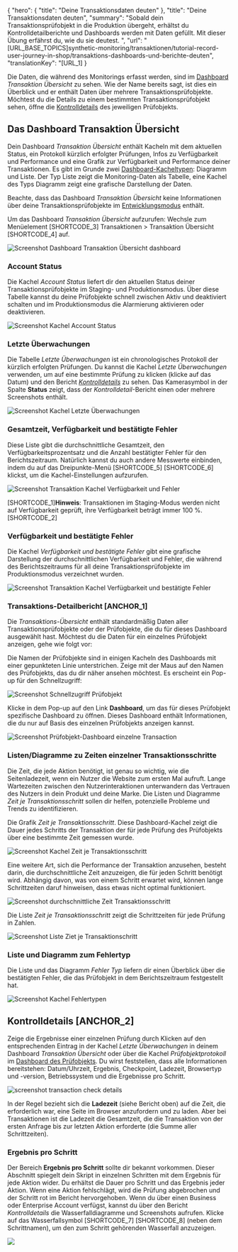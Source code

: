 ﻿{
  "hero": {
    "title": "Deine Transaktionsdaten deuten"
  },
  "title": "Deine Transaktionsdaten deuten",
  "summary": "Sobald dein Transaktionsprüfobjekt in die Produktion übergeht, erhältst du Kontrolldetailberichte und Dashboards werden mit Daten gefüllt. Mit dieser Übung erfährst du, wie du sie deutest. ",
  "url": "[URL_BASE_TOPICS]synthetic-monitoring/transaktionen/tutorial-record-user-journey-in-shop/transaktions-dashboards-und-berichte-deuten",
  "translationKey": "[URL_1]
}

Die Daten, die während des Monitorings erfasst werden, sind im [Dashboard]([LINK_URL_1]) *Transaktion Übersicht* zu sehen. Wie der Name bereits sagt, ist dies ein Überblick und er enthält Daten über mehrere Transaktionsprüfobjekte. Möchtest du die Details zu einem bestimmten Transaktionsprüfobjekt sehen, öffne die [Kontrolldetails]([LINK_URL_2]) des jeweiligen Prüfobjekts.

## Das Dashboard Transaktion Übersicht

Dein Dashboard *Transaktion Übersicht* enthält Kacheln mit dem aktuellen Status, ein Protokoll kürzlich erfolgter Prüfungen, Infos zu Verfügbarkeit und Performance und eine Grafik zur Verfügbarkeit und Performance deiner Transaktionen.
Es gibt im Grunde zwei [Dashboard-Kacheltypen]([LINK_URL_3]): Diagramm und Liste. Der Typ Liste zeigt die Monitoring-Daten als Tabelle, eine Kachel des Typs Diagramm zeigt eine grafische Darstellung der Daten.

Beachte, dass das Dashboard *Transaktion Übersicht* keine Informationen über deine Transaktionsprüfobjekte im [Entwicklungsmodus]([LINK_URL_4]) enthält.

Um das Dashboard *Transaktion Übersicht* aufzurufen: Wechsle zum Menüelement [SHORTCODE_3] Transaktionen > Transaktion Übersicht [SHORTCODE_4] auf.

![Screenshot Dashboard Transaktion Übersicht dashboard]([LINK_URL_5])

### Account Status

Die Kachel *Account Status* liefert dir den aktuellen Status deiner Transaktionsprüfobjekte im Staging- und Produktionsmodus. Über diese Tabelle kannst du deine Prüfobjekte schnell zwischen Aktiv und deaktiviert schalten und im Produktionsmodus die Alarmierung aktivieren oder deaktivieren.

![Screenshot Kachel Account Status]([LINK_URL_6])

### Letzte Überwachungen

Die Tabelle *Letzte Überwachungen* ist ein chronologisches Protokoll der kürzlich erfolgten Prüfungen. Du kannst die Kachel *Letzte Überwachungen* verwenden, um auf eine bestimmte Prüfung zu klicken (klicke auf das Datum) und den Bericht [*Kontrolldetails*]([LINK_URL_7]) zu sehen.  Das Kamerasymbol in der Spalte **Status** zeigt, dass der *Kontrolldetail*-Bericht einen oder mehrere Screenshots enthält.

![Screenshot Kachel Letzte Überwachungen]([LINK_URL_8])

### Gesamtzeit, Verfügbarkeit und bestätigte Fehler

Diese Liste gibt die durchschnittliche Gesamtzeit, den Verfügbarkeitsprozentsatz und die Anzahl bestätigter Fehler für den Berichtszeitraum. Natürlich kannst du auch andere Messwerte einbinden, indem du auf das Dreipunkte-Menü [SHORTCODE_5] [SHORTCODE_6] klickst, um die Kachel-Einstellungen aufzurufen.

![Screenshot Transaktion Kachel Verfügbarkeit und Fehler]([LINK_URL_9])

[SHORTCODE_1]**Hinweis**: Transaktionen im Staging-Modus werden nicht auf Verfügbarkeit geprüft, ihre Verfügbarkeit beträgt immer 100 %. [SHORTCODE_2]

### Verfügbarkeit und bestätigte Fehler

Die Kachel *Verfügbarkeit und bestätigte Fehler* gibt eine grafische Darstellung der durchschnittlichen Verfügbarkeit und Fehler, die während des Berichtszeitraums für all deine Transaktionsprüfobjekte im Produktionsmodus verzeichnet wurden.

![Screenshot Transaktion Kachel Verfügbarkeit und bestätigte Fehler]([LINK_URL_10])

### Transaktions-Detailbericht [ANCHOR_1]

Die *Transaktions-Übersicht* enthält standardmäßig Daten aller Transaktionsprüfobjekte  oder der Prüfobjekte, die du für dieses Dashboard ausgewählt hast. Möchtest du die Daten für ein einzelnes Prüfobjekt anzeigen, gehe wie folgt vor:

Die Namen der Prüfobjekte sind in einigen Kacheln des Dashboards mit einer gepunkteten Linie unterstrichen. Zeige mit der Maus auf den Namen des Prüfobjekts, das du dir näher ansehen möchtest. Es erscheint ein Pop-up für den Schnellzugriff:

![Screenshot Schnellzugriff Prüfobjekt]([LINK_URL_11])

Klicke in dem Pop-up auf den Link **Dashboard**, um das für dieses Prüfobjekt spezifische Dashboard zu öffnen. Dieses Dashboard enthält Informationen, die du nur auf Basis des einzelnen Prüfobjekts anzeigen kannst.

![Screenshot Prüfobjekt-Dashboard einzelne Transaction]([LINK_URL_12])
### Listen/Diagramme zu Zeiten einzelner Transaktionsschritte

Die Zeit, die jede Aktion benötigt, ist genau so wichtig, wie die Seitenladezeit, wenn ein Nutzer die Website zum ersten Mal aufruft. Lange Wartezeiten zwischen den Nutzerinteraktionen unterwandern das Vertrauen des Nutzers in dein Produkt und deine Marke. Die Listen und Diagramme *Zeit je Transaktionsschritt* sollen dir helfen, potenzielle Probleme und Trends zu identifizieren.

Die Grafik *Zeit je Transaktionsschritt*. Diese Dashboard-Kachel zeigt die Dauer jedes Schritts der Transaktion der für jede Prüfung des Prüfobjekts über eine bestimmte Zeit gemessen wurde.

![Screenshot Kachel Zeit je Transaktionsschritt]([LINK_URL_13])

Eine weitere Art, sich die Performance der Transaktion anzusehen, besteht darin, die durchschnittliche Zeit anzuzeigen, die für jeden Schritt benötigt wird. Abhängig davon, was von einem Schritt erwartet wird, können lange Schrittzeiten daruf hinweisen, dass etwas nicht optimal funktioniert.

![Screenshot durchschnittliche Zeit Transaktionsschritt]([LINK_URL_14])

Die Liste *Zeit je Transaktionsschritt* zeigt die Schrittzeiten für jede Prüfung in Zahlen.

![Screenshot Liste Ziet je Transaktionschritt]([LINK_URL_15])

### Liste und Diagramm zum Fehlertyp

Die Liste und das Diagramm *Fehler Typ* liefern dir einen Überblick über die bestätigten Fehler, die das Prüfobjekt in dem Berichtszeitraum festgestellt hat.

![Screenshot Kachel Fehlertypen]([LINK_URL_16])

## Kontrolldetails [ANCHOR_2]

Zeige die Ergebnisse einer einzelnen Prüfung durch Klicken auf den entsprechenden Eintrag in der Kachel *Letzte Überwachungen* in deinem Dashboard *Transaktion Übersicht* oder über die Kachel *Prüfobjektprotokoll* im [Dashboard des Prüfobjekts]([LINK_URL_17]). Du wirst feststellen, dass alle Informationen bereitstehen: Datum/Uhrzeit, Ergebnis, Checkpoint, Ladezeit, Browsertyp und -version, Betriebssystem und die Ergebnisse pro Schritt.

![screenshot transaction check details]([LINK_URL_18])

In der Regel bezieht sich die **Ladezeit** (siehe Bericht oben) auf die Zeit, die erforderlich war, eine Seite im Browser anzufordern und zu laden. Aber bei Transaktionen ist die Ladezeit die Gesamtzeit, die die Transaktion von der ersten Anfrage bis zur letzten Aktion erforderte (die Summe aller Schrittzeiten).

### Ergebnis pro Schritt

Der Bereich **Ergebnis pro Schritt** sollte dir bekannt vorkommen. Dieser Abschnitt spiegelt dein Skript in einzelnen Schritten mit dem Ergebnis für jede Aktion wider. Du erhältst die Dauer pro Schritt und das Ergebnis jeder Aktion. Wenn eine Aktion fehlschlägt, wird die Prüfung abgebrochen und der Schritt rot im Bericht hervorgehoben. Wenn du über einen Business oder Enterprise Account verfügst, kannst du über den Bericht *Kontrolldetails* die Wasserfalldiagramme und Screenshots aufrufen. Klicke auf das Wasserfallsymbol [SHORTCODE_7] [SHORTCODE_8] (neben dem Schrittnamen), um den zum Schritt gehörenden Wasserfall anzuzeigen.

![]([LINK_URL_19])
